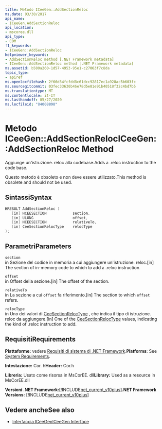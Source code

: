 ```yaml
---
title: Metodo ICeeGen::AddSectionReloc
ms.date: 03/30/2017
api_name:
- ICeeGen.AddSectionReloc
api_location:
- mscoree.dll
api_type:
- COM
f1_keywords:
- ICeeGen::AddSectionReloc
helpviewer_keywords:
- AddSectionReloc method [.NET Framework metadata]
- ICeeGen::AddSectionReloc method [.NET Framework metadata]
ms.assetid: b500a260-1d57-4953-95e1-c27063f7c8da
topic_type:
- apiref
ms.openlocfilehash: 2f66d34fcfdd8c61dcc92817ec1a928ac5b603fc
ms.sourcegitcommit: 03fec33630b46e78d5e81e91b40518f32c4bd7b5
ms.translationtype: MT
ms.contentlocale: it-IT
ms.lasthandoff: 05/27/2020
ms.locfileid: "84008898"
---
```

# <a name="iceegenaddsectionreloc-method"></a><span data-ttu-id="8f7f9-102">Metodo ICeeGen::AddSectionReloc</span><span class="sxs-lookup"><span data-stu-id="8f7f9-102">ICeeGen::AddSectionReloc Method</span></span>
<span data-ttu-id="8f7f9-103">Aggiunge un'istruzione. reloc alla codebase.</span><span class="sxs-lookup"><span data-stu-id="8f7f9-103">Adds a .reloc instruction to the code base.</span></span>  
  
 <span data-ttu-id="8f7f9-104">Questo metodo è obsoleto e non deve essere utilizzato.</span><span class="sxs-lookup"><span data-stu-id="8f7f9-104">This method is obsolete and should not be used.</span></span>  
  
## <a name="syntax"></a><span data-ttu-id="8f7f9-105">Sintassi</span><span class="sxs-lookup"><span data-stu-id="8f7f9-105">Syntax</span></span>  
  
```cpp  
HRESULT AddSectionReloc (  
   [in] HCEESECTION            section,  
   [in] ULONG                  offset,  
   [in] HCEESECTION            relativeTo,
   [in] CeeSectionRelocType    relocType  
);  
```  
  
## <a name="parameters"></a><span data-ttu-id="8f7f9-106">Parametri</span><span class="sxs-lookup"><span data-stu-id="8f7f9-106">Parameters</span></span>  
 `section`  
 <span data-ttu-id="8f7f9-107">in Sezione del codice in memoria a cui aggiungere un'istruzione. reloc.</span><span class="sxs-lookup"><span data-stu-id="8f7f9-107">[in] The section of in-memory code to which to add a .reloc instruction.</span></span>  
  
 `offset`  
 <span data-ttu-id="8f7f9-108">in Offset della sezione.</span><span class="sxs-lookup"><span data-stu-id="8f7f9-108">[in] The offset of the section.</span></span>  
  
 `relativeTo`  
 <span data-ttu-id="8f7f9-109">in La sezione a cui `offset` fa riferimento.</span><span class="sxs-lookup"><span data-stu-id="8f7f9-109">[in] The section to which `offset` refers.</span></span>  
  
 `relocType`  
 <span data-ttu-id="8f7f9-110">in Uno dei valori di [CeeSectionRelocType](ceesectionreloctype-enumeration.md) , che indica il tipo di istruzione. reloc da aggiungere.</span><span class="sxs-lookup"><span data-stu-id="8f7f9-110">[in] One of the [CeeSectionRelocType](ceesectionreloctype-enumeration.md) values, indicating the kind of .reloc instruction to add.</span></span>  
  
## <a name="requirements"></a><span data-ttu-id="8f7f9-111">Requisiti</span><span class="sxs-lookup"><span data-stu-id="8f7f9-111">Requirements</span></span>  
 <span data-ttu-id="8f7f9-112">**Piattaforme:** vedere [Requisiti di sistema di .NET Framework](../../get-started/system-requirements.md).</span><span class="sxs-lookup"><span data-stu-id="8f7f9-112">**Platforms:** See [System Requirements](../../get-started/system-requirements.md).</span></span>  
  
 <span data-ttu-id="8f7f9-113">**Intestazione:** Cor. h</span><span class="sxs-lookup"><span data-stu-id="8f7f9-113">**Header:** Cor.h</span></span>  
  
 <span data-ttu-id="8f7f9-114">**Libreria:** Usato come risorsa in MsCorEE. dll</span><span class="sxs-lookup"><span data-stu-id="8f7f9-114">**Library:** Used as a resource in MsCorEE.dll</span></span>  
  
 <span data-ttu-id="8f7f9-115">**Versioni .NET Framework:**[!INCLUDE[net_current_v10plus](../../../../includes/net-current-v10plus-md.md)]</span><span class="sxs-lookup"><span data-stu-id="8f7f9-115">**.NET Framework Versions:** [!INCLUDE[net_current_v10plus](../../../../includes/net-current-v10plus-md.md)]</span></span>  
  
## <a name="see-also"></a><span data-ttu-id="8f7f9-116">Vedere anche</span><span class="sxs-lookup"><span data-stu-id="8f7f9-116">See also</span></span>

- [<span data-ttu-id="8f7f9-117">Interfaccia ICeeGen</span><span class="sxs-lookup"><span data-stu-id="8f7f9-117">ICeeGen Interface</span></span>](iceegen-interface.md)
